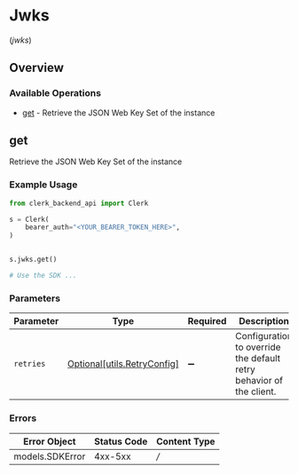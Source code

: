 # Jwks
(*jwks*)

## Overview

### Available Operations

* [get](#get) - Retrieve the JSON Web Key Set of the instance

## get

Retrieve the JSON Web Key Set of the instance

### Example Usage

```python
from clerk_backend_api import Clerk

s = Clerk(
    bearer_auth="<YOUR_BEARER_TOKEN_HERE>",
)


s.jwks.get()

# Use the SDK ...

```

### Parameters

| Parameter                                                           | Type                                                                | Required                                                            | Description                                                         |
| ------------------------------------------------------------------- | ------------------------------------------------------------------- | ------------------------------------------------------------------- | ------------------------------------------------------------------- |
| `retries`                                                           | [Optional[utils.RetryConfig]](../../models/utils/retryconfig.md)    | :heavy_minus_sign:                                                  | Configuration to override the default retry behavior of the client. |

### Errors

| Error Object    | Status Code     | Content Type    |
| --------------- | --------------- | --------------- |
| models.SDKError | 4xx-5xx         | */*             |
